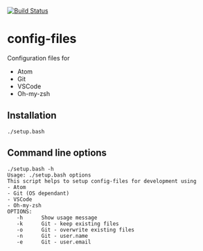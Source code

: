 [![Build Status](https://travis-ci.com/cmuck/config-files.svg?branch=master)](https://travis-ci.org/cmuck/config-files)

# config-files

Configuration files for
* Atom
* Git
* VSCode
* Oh-my-zsh

## Installation

`./setup.bash`

## Command line options
```
./setup.bash -h
Usage: ./setup.bash options
This script helps to setup config-files for development using
- Atom
- Git (OS dependant)
- VSCode
- Oh-my-zsh
OPTIONS:
   -h      Show usage message
   -k      Git - keep existing files
   -o      Git - overwrite existing files
   -n      Git - user.name
   -e      Git - user.email
```
